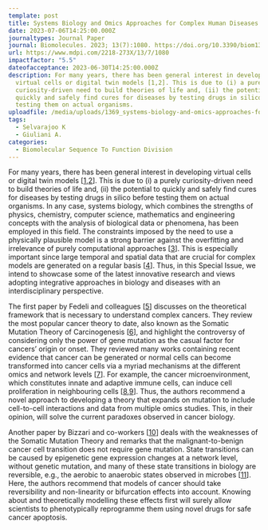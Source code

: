 ```yaml
---
template: post
title: Systems Biology and Omics Approaches for Complex Human Diseases
date: 2023-07-06T14:25:00.000Z
journaltypes: Journal Paper
journal: Biomolecules. 2023; 13(7):1080. https://doi.org/10.3390/biom13071080
url: https://www.mdpi.com/2218-273X/13/7/1080
impactfactor: "5.5"
dateofacceptance: 2023-06-30T14:25:00.000Z
description: For many years, there has been general interest in developing
  virtual cells or digital twin models [1,2]. This is due to (i) a purely
  curiosity-driven need to build theories of life and, (ii) the potential to
  quickly and safely find cures for diseases by testing drugs in silico before
  testing them on actual organisms.
uploadfile: /media/uploads/1369_systems-biology-and-omics-approaches-for-complex-human-diseases.pdf
tags:
  - Selvarajoo K
  - Giuliani A.
categories:
  - Biomolecular Sequence To Function Division
---
```

<!--StartFragment-->

For many years, there has been general interest in developing virtual cells or digital twin models [[1](https://www.mdpi.com/2218-273X/13/7/1080#B1-biomolecules-13-01080),[2](https://www.mdpi.com/2218-273X/13/7/1080#B2-biomolecules-13-01080)]. This is due to (i) a purely curiosity-driven need to build theories of life and, (ii) the potential to quickly and safely find cures for diseases by testing drugs in silico before testing them on actual organisms. In any case, systems biology, which combines the strengths of physics, chemistry, computer science, mathematics and engineering concepts with the analysis of biological data or phenomena, has been employed in this field. The constraints imposed by the need to use a physically plausible model is a strong barrier against the overfitting and irrelevance of purely computational approaches [[3](https://www.mdpi.com/2218-273X/13/7/1080#B3-biomolecules-13-01080)]. This is especially important since large temporal and spatial data that are crucial for complex models are generated on a regular basis [[4](https://www.mdpi.com/2218-273X/13/7/1080#B4-biomolecules-13-01080)]. Thus, in this Special Issue, we intend to showcase some of the latest innovative research and views adopting integrative approaches in biology and diseases with an interdisciplinary perspective.

The first paper by Fedeli and colleagues [[5](https://www.mdpi.com/2218-273X/13/7/1080#B5-biomolecules-13-01080)] discusses on the theoretical framework that is necessary to understand complex cancers. They review the most popular cancer theory to date, also known as the Somatic Mutation Theory of Carcinogenesis [[6](https://www.mdpi.com/2218-273X/13/7/1080#B6-biomolecules-13-01080)], and highlight the controversy of considering only the power of gene mutation as the casual factor for cancers’ origin or onset. They reviewed many works containing recent evidence that cancer can be generated or normal cells can become transformed into cancer cells via a myriad mechanisms at the different omics and network levels [[7](https://www.mdpi.com/2218-273X/13/7/1080#B7-biomolecules-13-01080)]. For example, the cancer microenvironment, which constitutes innate and adaptive immune cells, can induce cell proliferation in neighbouring cells [[8](https://www.mdpi.com/2218-273X/13/7/1080#B8-biomolecules-13-01080),[9](https://www.mdpi.com/2218-273X/13/7/1080#B9-biomolecules-13-01080)]. Thus, the authors recommend a novel approach to developing a theory that expands on mutation to include cell-to-cell interactions and data from multiple omics studies. This, in their opinion, will solve the current paradoxes observed in cancer biology.

Another paper by Bizzari and co-workers [[10](https://www.mdpi.com/2218-273X/13/7/1080#B10-biomolecules-13-01080)] deals with the weaknesses of the Somatic Mutation Theory and remarks that the malignant-to-benign cancer cell transition does not require gene mutation. State transitions can be caused by epigenetic gene expression changes at a network level, without genetic mutation, and many of these state transitions in biology are reversible, e.g., the aerobic to anaerobic states observed in microbes [[11](https://www.mdpi.com/2218-273X/13/7/1080#B11-biomolecules-13-01080)]. Here, the authors recommend that models of cancer should take reversibility and non-linearity or bifurcation effects into account. Knowing about and theoretically modelling these effects first will surely allow scientists to phenotypically reprogramme them using novel drugs for safe cancer apoptosis.

<!--EndFragment-->